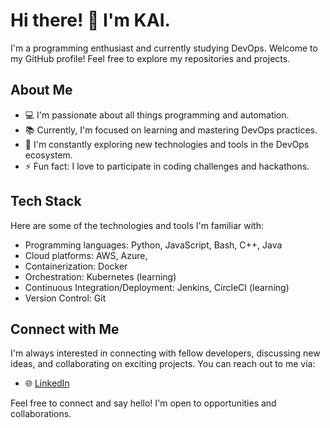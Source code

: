 
# Hi there! 👋 I'm KAI.

I'm a programming enthusiast and currently studying DevOps. 
Welcome to my GitHub profile! 
Feel free to explore my repositories and projects.

## About Me

- 💻 I'm passionate about all things programming and automation.
- 📚 Currently, I'm focused on learning and mastering DevOps practices.
- 🌱 I'm constantly exploring new technologies and tools in the DevOps ecosystem.
- ⚡ Fun fact: I love to participate in coding challenges and hackathons.

## Tech Stack

Here are some of the technologies and tools I'm familiar with:

- Programming languages: Python, JavaScript, Bash, C++, Java
- Cloud platforms: AWS, Azure, 
- Containerization: Docker
- Orchestration: Kubernetes (learning)
- Continuous Integration/Deployment: Jenkins, CircleCI (learning)
- Version Control: Git

## Connect with Me

I'm always interested in connecting with fellow developers, discussing new ideas, and collaborating on exciting projects. You can reach out to me via:

- 🌐 [LinkedIn](https://www.linkedin.com/in/kai-ning-1289b5211)


Feel free to connect and say hello! I'm open to opportunities and collaborations.
